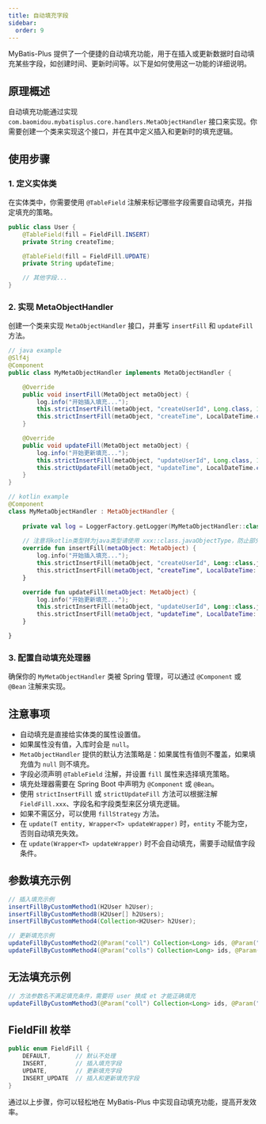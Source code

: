 ```yaml
---
title: 自动填充字段
sidebar:
  order: 9
---
```


MyBatis-Plus 提供了一个便捷的自动填充功能，用于在插入或更新数据时自动填充某些字段，如创建时间、更新时间等。以下是如何使用这一功能的详细说明。

## 原理概述

自动填充功能通过实现 `com.baomidou.mybatisplus.core.handlers.MetaObjectHandler` 接口来实现。你需要创建一个类来实现这个接口，并在其中定义插入和更新时的填充逻辑。

## 使用步骤

### 1. 定义实体类

在实体类中，你需要使用 `@TableField` 注解来标记哪些字段需要自动填充，并指定填充的策略。

```java
public class User {
    @TableField(fill = FieldFill.INSERT)
    private String createTime;

    @TableField(fill = FieldFill.UPDATE)
    private String updateTime;

    // 其他字段...
}
```

### 2. 实现 MetaObjectHandler

创建一个类来实现 `MetaObjectHandler` 接口，并重写 `insertFill` 和 `updateFill` 方法。

```java
// java example
@Slf4j
@Component
public class MyMetaObjectHandler implements MetaObjectHandler {

    @Override
    public void insertFill(MetaObject metaObject) {
        log.info("开始插入填充...");
        this.strictInsertFill(metaObject, "createUserId", Long.class, 123456L)
        this.strictInsertFill(metaObject, "createTime", LocalDateTime.class, LocalDateTime.now());
    }

    @Override
    public void updateFill(MetaObject metaObject) {
        log.info("开始更新填充...");
        this.strictInsertFill(metaObject, "updateUserId", Long.class, 123456L)
        this.strictUpdateFill(metaObject, "updateTime", LocalDateTime.class, LocalDateTime.now());
    }
}
```
```kotlin
// kotlin example
@Component
class MyMetaObjectHandler : MetaObjectHandler {
    
    private val log = LoggerFactory.getLogger(MyMetaObjectHandler::class.java)
    
    // 注意将kotlin类型转为java类型请使用 xxx::class.javaObjectType，防止部分类型使用xxx::class.java转换为基本类型导致类型不一致无法填充
    override fun insertFill(metaObject: MetaObject) {
        log.info("开始插入填充...");
        this.strictInsertFill(metaObject, "createUserId", Long::class.javaObjectType, 123456L)
        this.strictInsertFill(metaObject, "createTime", LocalDateTime::class.javaObjectType, LocalDateTime.now())
    }

    override fun updateFill(metaObject: MetaObject) {
        log.info("开始更新填充...");
        this.strictInsertFill(metaObject, "updateUserId", Long::class.javaObjectType, 123456L)
        this.strictInsertFill(metaObject, "updateTime", LocalDateTime::class.javaObjectType, LocalDateTime.now())
    }

}
```
### 3. 配置自动填充处理器

确保你的 `MyMetaObjectHandler` 类被 Spring 管理，可以通过 `@Component` 或 `@Bean` 注解来实现。

## 注意事项

- 自动填充是直接给实体类的属性设置值。
- 如果属性没有值，入库时会是 `null`。
- `MetaObjectHandler` 提供的默认方法策略是：如果属性有值则不覆盖，如果填充值为 `null` 则不填充。
- 字段必须声明 `@TableField` 注解，并设置 `fill` 属性来选择填充策略。
- 填充处理器需要在 Spring Boot 中声明为 `@Component` 或 `@Bean`。
- 使用 `strictInsertFill` 或 `strictUpdateFill` 方法可以根据注解 `FieldFill.xxx`、字段名和字段类型来区分填充逻辑。
- 如果不需区分，可以使用 `fillStrategy` 方法。
- 在 `update(T entity, Wrapper<T> updateWrapper)` 时，`entity` 不能为空，否则自动填充失效。
- 在 `update(Wrapper<T> updateWrapper)` 时不会自动填充，需要手动赋值字段条件。

## 参数填充示例

```java
// 插入填充示例
insertFillByCustomMethod1(H2User h2User);
insertFillByCustomMethod8(H2User[] h2Users);
insertFillByCustomMethod4(Collection<H2User> h2User);

// 更新填充示例
updateFillByCustomMethod2(@Param("coll") Collection<Long> ids, @Param("et") H2User h2User);
updateFillByCustomMethod4(@Param("colls") Collection<Long> ids, @Param("et") H2User h2User);
```

## 无法填充示例

```java
// 方法参数名不满足填充条件，需要将 user 换成 et 才能正确填充
updateFillByCustomMethod3(@Param("coll") Collection<Long> ids, @Param("user") H2User h2User);
```

## FieldFill 枚举

```java
public enum FieldFill {
    DEFAULT,       // 默认不处理
    INSERT,        // 插入填充字段
    UPDATE,        // 更新填充字段
    INSERT_UPDATE  // 插入和更新填充字段
}
```

通过以上步骤，你可以轻松地在 MyBatis-Plus 中实现自动填充功能，提高开发效率。
